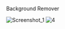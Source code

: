 Background Remover

![Screenshot_1](https://github.com/MrArunkumar-G/BG-Remover/assets/131865679/9bc4830c-ab4d-4187-b8f7-602b2d6f5133)
![4](https://github.com/MrArunkumar-G/BG-Remover/assets/131865679/7a287cb9-2a82-49f0-b54a-40bea90970a8)
